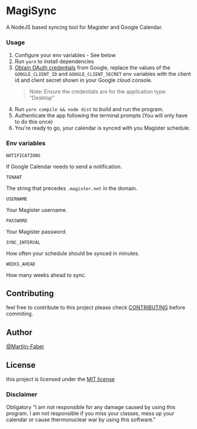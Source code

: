 # MagiSync

A NodeJS based syncing tool for Magister and Google Calendar.

### Usage

1. Configure your env variables - See below
2. Run `yarn` to install dependencies
3. [Obtain OAuth credentials](https://developers.google.com/identity/protocols/oauth2) from Google, replace the values of the `GOOGLE_CLIENT_ID` and `GOOGLE_CLIENT_SECRET` env variables with the client id and client secret shown in your Google cloud console.
   > Note: Ensure the credentials are for the application type: "Desktop"
4. Run `yarn compile && node dist` to build and run the program.
5. Authenticate the app following the terminal prompts (You will only have to do this once)
6. You're ready to go, your calendar is synced with you Magister schedule.

### Env variables

```dotenv
NOTIFICATIONS
```

If Google Calendar needs to send a notification.

```dotenv
TENANT
```

The string that precedes `.magister.net` in the domain.

```dotenv
USERNAME
```

Your Magister username.

```dotenv
PASSWORD
```

Your Magister password.

```dotenv
SYNC_INTERVAL
```

How often your schedule should be synced in minutes.

```dotenv
WEEKS_AHEAD
```

How many weeks ahead to sync.

## Contributing

feel free to contribute to this project
please check [CONTRIBUTING](./CONTRIBUTING.md) before commiting.

## Author

[@Martijn-Faber](https://github.com/Martijn-Faber)

## License

this project is licensed under the [MIT license](./LICENSE)

### Disclaimer

Obligatory "I am not responsible for any damage caused by using this program. I am not responsible if you miss your classes, mess up your calendar or cause thermonuclear war by using this software."
